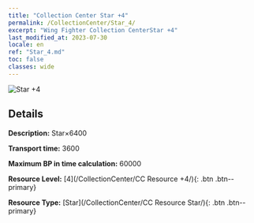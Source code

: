 ```yaml
---
title: "Collection Center Star +4"
permalink: /CollectionCenter/Star_4/
excerpt: "Wing Fighter Collection CenterStar +4"
last_modified_at: 2023-07-30
locale: en
ref: "Star_4.md"
toc: false
classes: wide
---
```



![Star +4](/images/cc/CC_Star_4.png)

## Details

  **Description:** Star×6400

  **Transport time:** 3600

  **Maximum BP in time calculation:** 60000

  **Resource Level:** [4](/CollectionCenter/CC Resource +4/){: .btn .btn--primary}

  **Resource Type:** [Star](/CollectionCenter/CC Resource Star/){: .btn .btn--primary}

